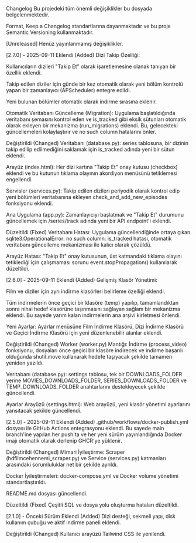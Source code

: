 Changelog
Bu projedeki tüm önemli değişiklikler bu dosyada belgelenmektedir.

Format, Keep a Changelog standartlarına dayanmaktadır ve bu proje Semantic Versioning kullanmaktadır.

[Unreleased]
Henüz yayınlanmamış değişiklikler.

[2.7.0] - 2025-09-11
Eklendi (Added)
Dizi Takip Özelliği:

Kullanıcıların dizileri "Takip Et" olarak işaretlemesine olanak tanıyan bir özellik eklendi.

Takip edilen diziler için günde bir kez otomatik olarak yeni bölüm kontrolü yapan bir zamanlayıcı (APScheduler) entegre edildi.

Yeni bulunan bölümler otomatik olarak indirme sırasına eklenir.

Otomatik Veritabanı Güncelleme (Migration): Uygulama başlatıldığında veritabanı şemasını kontrol eden ve is_tracked gibi eksik sütunları otomatik olarak ekleyen bir mekanizma (run_migrations) eklendi. Bu, gelecekteki güncellemeleri kolaylaştırır ve no such column hatalarını önler.

Değiştirildi (Changed)
Veritabanı (database.py): series tablosuna, bir dizinin takip edilip edilmediğini saklamak için is_tracked adında yeni bir sütun eklendi.

Arayüz (index.html): Her dizi kartına "Takip Et" onay kutusu (checkbox) eklendi ve bu kutunun tıklama olayının akordiyon menüsünü tetiklemesi engellendi.

Servisler (services.py): Takip edilen dizileri periyodik olarak kontrol edip yeni bölümleri veritabanına ekleyen check_and_add_new_episodes fonksiyonu eklendi.

Ana Uygulama (app.py): Zamanlayıcıyı başlatmak ve "Takip Et" durumunu güncellemek için /series/track adında yeni bir API endpoint'i eklendi.

Düzeltildi (Fixed)
Veritabanı Hatası: Uygulama güncellendiğinde ortaya çıkan sqlite3.OperationalError: no such column: is_tracked hatası, otomatik veritabanı güncelleme mekanizması ile kalıcı olarak çözüldü.

Arayüz Hatası: "Takip Et" onay kutusunun, üst katmandaki tıklama olayını tetiklediği için çalışmaması sorunu event.stopPropagation() kullanılarak düzeltildi.

[2.6.0] - 2025-09-11
Eklendi (Added)
Gelişmiş Klasör Yönetimi:

Film ve diziler için ayrı indirme klasörleri belirleme özelliği eklendi.

Tüm indirmelerin önce geçici bir klasöre (temp) yapılıp, tamamlandıktan sonra nihai hedef klasörüne taşınmasını sağlayan sağlam bir mekanizma eklendi. Bu sayede yarım kalan indirmelerin ana arşivi kirletmesi önlendi.

Yeni Ayarlar: Ayarlar menüsüne Film İndirme Klasörü, Dizi İndirme Klasörü ve Geçici İndirme Klasörü için yeni düzenlenebilir alanlar eklendi.

Değiştirildi (Changed)
Worker (worker.py) Mantığı: İndirme (process_video) fonksiyonu, dosyaları önce geçici bir klasöre indirecek ve indirme başarılı olduğunda shutil.move kullanarak hedefe taşıyacak şekilde tamamen yeniden yazıldı.

Veritabanı (database.py): settings tablosu, tek bir DOWNLOADS_FOLDER yerine MOVIES_DOWNLOADS_FOLDER, SERIES_DOWNLOADS_FOLDER ve TEMP_DOWNLOADS_FOLDER anahtarlarını destekleyecek şekilde güncellendi.

Ayarlar Arayüzü (settings.html): Web arayüzü, yeni klasör yönetimi ayarlarını yansıtacak şekilde güncellendi.

[2.5.0] - 2025-09-11
Eklendi (Added)
.github/workflows/docker-publish.yml dosyası ile GitHub Actions entegrasyonu eklendi. Bu sayede main branch'ine yapılan her push'ta ve her yeni sürüm yayınlandığında Docker imajı otomatik olarak derlenip GHCR'ye yüklenir.

Değiştirildi (Changed)
Mimari İyileştirme: Scraper (hdfilmcehennemi_scraper.py) ve Service (services.py) katmanları arasındaki sorumluluklar net bir şekilde ayrıldı.

Docker İyileştirmeleri: docker-compose.yml ve Docker volume yönetimi standartlaştırıldı.

README.md dosyası güncellendi.

Düzeltildi (Fixed)
Çeşitli SQL ve dosya yolu oluşturma hataları düzeltildi.

[2.1.0] - Önceki Sürüm
Eklendi (Added)
Dizi desteği, sekmeli yapı, disk kullanım çubuğu ve aktif indirme paneli eklendi.

Değiştirildi (Changed)
Kullanıcı arayüzü Tailwind CSS ile yenilendi.
